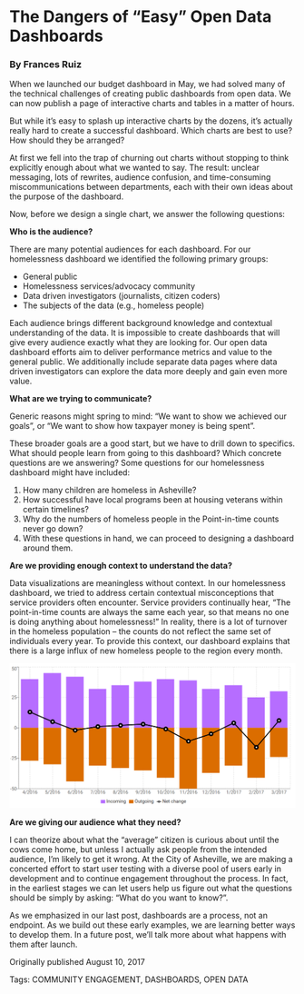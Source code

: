 # The Dangers of “Easy” Open Data Dashboards
### By Frances Ruiz

When we launched our budget dashboard in May, we had solved many of the technical challenges of creating public dashboards from open data. We can now publish a page of interactive charts and tables in a matter of hours.

But while it’s easy to splash up interactive charts by the dozens, it’s actually really hard to create a successful dashboard. Which charts are best to use? How should they be arranged?

At first we fell into the trap of churning out charts without stopping to think explicitly enough about what we wanted to say. The result: unclear messaging, lots of rewrites, audience confusion, and time-consuming miscommunications between departments, each with their own ideas about the purpose of the dashboard.

Now, before we design a single chart, we answer the following questions:

**Who is the audience?**

There are many potential audiences for each dashboard. For our homelessness dashboard we identified the following primary groups:

* General public
* Homelessness services/advocacy community
* Data driven investigators (journalists, citizen coders)
* The subjects of the data (e.g., homeless people)

Each audience brings different background knowledge and contextual understanding of the data. It is impossible to create dashboards that will give every audience exactly what they are looking for. Our open data dashboard efforts aim to deliver performance metrics and value to the general public. We additionally include separate data pages where data driven investigators can explore the data more deeply and gain even more value.

**What are we trying to communicate?**

Generic reasons might spring to mind: “We want to show we achieved our goals”, or “We want to show how taxpayer money is being spent”.

These broader goals are a good start, but we have to drill down to specifics. What should people learn from going to this dashboard? Which concrete questions are we answering? Some questions for our homelessness dashboard might have included:

1. How many children are homeless in Asheville?
1. How successful have local programs been at housing veterans within certain timelines?
1. Why do the numbers of homeless people in the Point-in-time counts never go down?
1. With these questions in hand, we can proceed to designing a dashboard around them.

**Are we providing enough context to understand the data?**

Data visualizations are meaningless without context. In our homelessness dashboard, we tried to address certain contextual misconceptions that service providers often encounter. Service providers continually hear, “The point-in-time counts are always the same each year, so that means no one is doing anything about homelessness!” In reality, there is a lot of turnover in the homeless population – the counts do not reflect the same set of individuals every year. To provide this context, our dashboard explains that there is a large influx of new homeless people to the region every month.

![Monthly inflow and outflow of homeless veterans](../assets/inflow-outflow.png "Monthly inflow and outflow of homeless veterans")

**Are we giving our audience what they need?**

I can theorize about what the “average” citizen is curious about until the cows come home, but unless I actually ask people from the intended audience, I’m likely to get it wrong. At the City of Asheville, we are making a concerted effort to start user testing with a diverse pool of users early in development and to continue engagement throughout the process. In fact, in the earliest stages we can let users help us figure out what the questions should be simply by asking: “What do you want to know?”.

As we emphasized in our last post, dashboards are a process, not an endpoint. As we build out these early examples, we are learning better ways to develop them. In a future post, we’ll talk more about what happens with them after launch.


Originally published August 10, 2017

Tags: COMMUNITY ENGAGEMENT, DASHBOARDS, OPEN DATA
